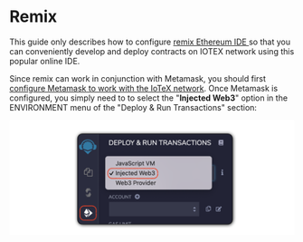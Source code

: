 # Remix

This guide only describes how to configure [remix Ethereum IDE ](https://remix.ethereum.org/)so that you can conveniently develop and deploy contracts on IOTEX network using this popular online IDE.

Since remix can work in conjunction with Metamask, you should first [configure Metamask to work with the IoTeX network](../../iotex-wallets/metamask.md). Once Metamask is configured, you simply need to to select the "**Injected Web3**" option in the ENVIRONMENT menu of the "Deploy & Run Transactions" section:

![](../../../.gitbook/assets/image%20%2819%29.png)



